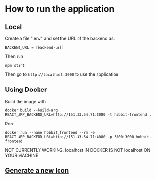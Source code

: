 # How to run the application

## Local
Create a file ".env" and set the URL of the backend as:

`BACKEND_URL = [backend-url]`

Then run

`npm start`

Then go to `http://localhost:3000` to use the application

## Using Docker
Build the image with

`docker build --build-arg REACT_APP_BACKEND_URL=http://151.33.54.71:8080 -t hobbit-frontend .`

Run

`docker run --name hobbit_frontend --rm -e REACT_APP_BACKEND_URL=http://151.33.54.71:8080 -p 3000:3000 hobbit-frontend`

NOT CURRENTLY WORKING, localhost IN DOCKER IS NOT localhost ON YOUR MACHINE

## [Generate a new Icon](https://favicon.io/favicon-generator/)
